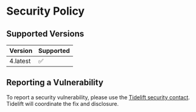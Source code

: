 # Security Policy

## Supported Versions

| Version  | Supported          |
|----------|--------------------|
| 4.latest | :white_check_mark: |

## Reporting a Vulnerability

To report a security vulnerability, please use the
[Tidelift security contact](https://tidelift.com/security).
Tidelift will coordinate the fix and disclosure.
